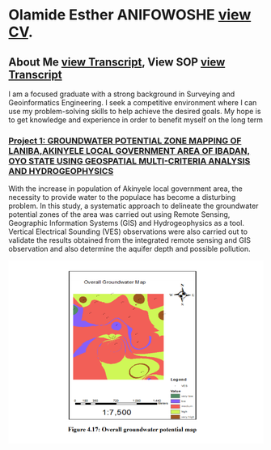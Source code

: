 # Olamide Esther ANIFOWOSHE [view CV](https://github.com/AnifowosheLamie/Resume/blob/main/OLAMIDE%20ESTHER%20ANIFOWOSHE.%20Resume.pdf).

## About Me [view Transcript](https://github.com/AnifowosheLamie/Transcript/blob/main/Transcript.pdf), View SOP [view Transcript](https://github.com/AnifowosheLamie/Transcript/blob/main/Transcript.pdf)

I am a focused graduate with a strong background in Surveying and
Geoinformatics Engineering. I seek a competitive environment
where I can use my problem-solving skills to help achieve the
desired goals. My hope is to get knowledge and experience in order
to benefit myself on the long term

### [ Project 1: GROUNDWATER POTENTIAL ZONE MAPPING OF LANIBA,AKINYELE LOCAL GOVERNMENT AREA OF IBADAN, OYO STATE USING GEOSPATIAL MULTI-CRITERIA ANALYSIS AND HYDROGEOPHYSICS](https://github.com/AnifowosheLamie/project1/blob/main/ANIFOWOSHE%20OLAMIDE%20ESTHER%E2%80%99s%20Project.pdf)
 

With the increase in population of Akinyele local government area, the necessity to provide water to the populace has become a disturbing problem. In this study, a systematic approach to delineate the groundwater potential zones of the area was carried out using Remote Sensing, Geographic Information Systems (GIS) and Hydrogeophysics as a tool. Vertical Electrical Sounding (VES) observations were also carried out to validate the results obtained from the integrated remote sensing and GIS observation and also determine the aquifer depth and possible pollution. 

![](/images/water.PNG)


